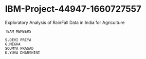 # IBM-Project-44947-1660727557
Exploratory Analysis of RainFall Data in India for Agriculture

	TEAM MEMBERS
	
	S.DEVI PRIYA
	G.MEGHA
	SOUMYA PRASAD
	K.YUVA DHARSHINI
